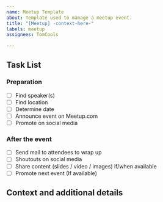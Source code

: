 ```yaml
---
name: Meetup Template
about: Template used to manage a meetup event.
title: "[Meetup] -context-here-"
labels: meetup
assignees: TomCools

---
```


## Task List

### Preparation

- [ ] Find speaker(s)
- [ ] Find location
- [ ] Determine date
- [ ] Announce event on Meetup.com
- [ ] Promote on social media

### After the event

- [ ] Send mail to attendees to wrap up
- [ ] Shoutouts on social media
- [ ] Share content (slides / video / images) if/when available
- [ ] Promote next event (If available)

## Context and additional details
